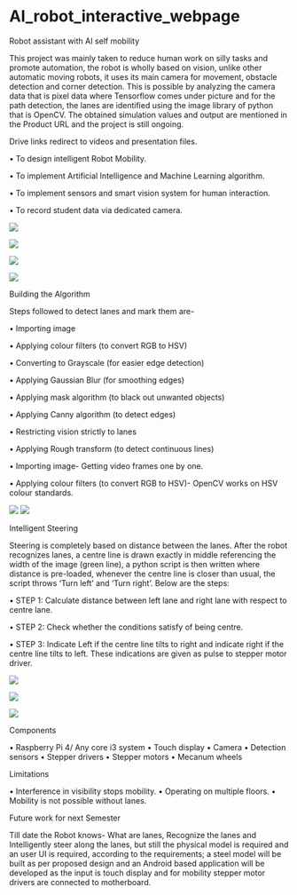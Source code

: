 ﻿# AI_robot_interactive_webpage

Robot assistant with AI self mobility



This project was mainly taken to reduce human work on silly tasks and promote automation, the robot is wholly based on vision, unlike other automatic moving robots, it uses its main camera for movement, obstacle detection and corner detection. This is possible by analyzing the camera data that is pixel data where Tensorflow comes under picture and for the path detection, the lanes are identified using the image library of python that is OpenCV.  The obtained simulation values and output are mentioned in the Product URL and the project is still ongoing.


Drive links redirect to videos and presentation files.

•	To design intelligent Robot Mobility.

•	To implement Artificial Intelligence and Machine Learning algorithm.

•	To implement sensors and smart vision system for human interaction.

•	To record student data via dedicated camera. 

![](img/7.png)

![](img/9.png)

![](img/8.png)

![](img/1.jpg)

Building the Algorithm

Steps followed to detect lanes and mark them are-

•	Importing image

•	Applying colour filters (to convert RGB to HSV)

•	Converting to Grayscale (for easier edge detection)

•	Applying Gaussian Blur (for smoothing edges)

•	Applying mask algorithm (to black out unwanted objects)

•	Applying Canny algorithm (to detect edges)

•	Restricting vision strictly to lanes

•	Applying Rough transform (to detect continuous lines)

•	Importing image-
  Getting video frames one by one.

•	Applying colour filters (to convert RGB to HSV)-
OpenCV works on HSV colour standards.

![](img/2.png)
![](img/3.png)

Intelligent Steering

Steering is completely based on distance between the lanes. After the robot recognizes lanes, a centre line is drawn exactly in middle referencing the width of the image (green line), a python script is then written where distance is pre-loaded, whenever the centre line is closer than usual, the script throws ‘Turn left’ and ‘Turn right’. Below are the steps:

•	STEP 1: Calculate distance between left lane and right lane with respect to centre lane.

•	STEP 2: Check whether the conditions satisfy of being centre.

•	STEP 3: Indicate Left if the centre line tilts to right and indicate right if the centre line tilts to left.
        These indications are given as pulse to stepper motor driver.

![](img/4.png)

![](img/5.png)

![](img/6.png)

Components

•	Raspberry Pi 4/ Any core i3 system
•	Touch display
•	Camera
•	Detection sensors
•	Stepper drivers
•	Stepper motors
•	Mecanum wheels


Limitations

•	Interference in visibility stops mobility.
•	Operating on multiple floors.
•	Mobility is not possible without lanes.


Future work for next Semester

Till date the Robot knows- What are lanes, Recognize the lanes and Intelligently steer along the lanes, but still the physical model is required and an user UI is required, according to the requirements; a steel model will be built as per proposed design and an Android based application will be developed as the input is touch display and for mobility stepper motor drivers are connected to motherboard.


